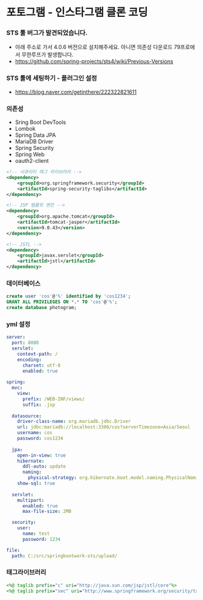 # 포토그램 - 인스타그램 클론 코딩

### STS 툴 버그가 발견되었습니다.
- 아래 주소로 가서 4.0.6 버전으로 설치해주세요. 아니면 의존성 다운로드 79프로에서 무한루프가 발생합니다.
- https://github.com/spring-projects/sts4/wiki/Previous-Versions

### STS 툴에 세팅하기 - 플러그인 설정
- https://blog.naver.com/getinthere/222322821611

### 의존성

- Sring Boot DevTools
- Lombok
- Spring Data JPA
- MariaDB Driver
- Spring Security
- Spring Web
- oauth2-client

```xml
<!-- 시큐리티 태그 라이브러리 -->
<dependency>
	<groupId>org.springframework.security</groupId>
	<artifactId>spring-security-taglibs</artifactId>
</dependency>

<!-- JSP 템플릿 엔진 -->
<dependency>
	<groupId>org.apache.tomcat</groupId>
	<artifactId>tomcat-jasper</artifactId>
	<version>9.0.43</version>
</dependency>

<!-- JSTL -->
<dependency>
	<groupId>javax.servlet</groupId>
	<artifactId>jstl</artifactId>
</dependency>
```

### 데이터베이스

```sql
create user 'cos'@'%' identified by 'cos1234';
GRANT ALL PRIVILEGES ON *.* TO 'cos'@'%';
create database photogram;
```

### yml 설정

```yml
server:
  port: 8080
  servlet:
    context-path: /
    encoding:
      charset: utf-8
      enabled: true
    
spring:
  mvc:
    view:
      prefix: /WEB-INF/views/
      suffix: .jsp
      
  datasource:
    driver-class-name: org.mariadb.jdbc.Driver
    url: jdbc:mariadb://localhost:3306/cos?serverTimezone=Asia/Seoul
    username: cos
    password: cos1234
    
  jpa:
    open-in-view: true
    hibernate:
      ddl-auto: update
      naming:
        physical-strategy: org.hibernate.boot.model.naming.PhysicalNamingStrategyStandardImpl
    show-sql: true
      
  servlet:
    multipart:
      enabled: true
      max-file-size: 2MB

  security:
    user:
      name: test
      password: 1234   

file:
  path: C:/src/springbootwork-sts/upload/
```

### 태그라이브러리

```jsp
<%@ taglib prefix="c" uri="http://java.sun.com/jsp/jstl/core"%>
<%@ taglib prefix="sec" uri="http://www.springframework.org/security/tags"%>
```
